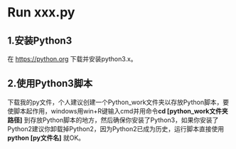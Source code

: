 # Run xxx.py
## 1.安装Python3
在 https://python.org 下载并安装python3.x。
## 2.使用Python3脚本
下载我的py文件，个人建议创建一个Python_work文件夹以存放Python脚本，要使脚本起作用，windows用win+R键输入cmd并用命令**cd [python_work文件夹路径]** 到存放Python脚本的地方，然后确保你安装了Python3，如果你安装了Python2建议你卸载掉Python2，因为Python2已成为历史，运行脚本直接使用**python [py文件名]** 就OK。
